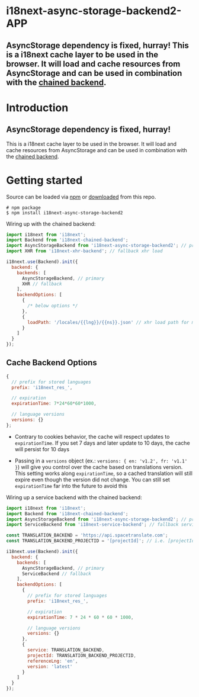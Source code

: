 # i18next-async-storage-backend2-APP
## AsyncStorage dependency is fixed, hurray!  This is a i18next cache layer to be used in the browser. It will load and cache resources from AsyncStorage and can be used in combination with the [chained backend](https://github.com/i18next/i18next-chained-backend).


# Introduction

## AsyncStorage dependency is fixed, hurray!

This is a i18next cache layer to be used in the browser. It will load and cache resources from AsyncStorage and can be used in combination with the [chained backend](https://github.com/i18next/i18next-chained-backend).

# Getting started

Source can be loaded via [npm](https://www.npmjs.com/package/i18next-async-storage-cache) or [downloaded](https://github.com/timbrandin/i18next-async-storage-cache/blob/master/i18nextAsyncStorageCache.min.js) from this repo.

```
# npm package
$ npm install i18next-async-storage-backend2
```

Wiring up with the chained backend:

```js
import i18next from 'i18next';
import Backend from 'i18next-chained-backend';
import AsyncStorageBackend from 'i18next-async-storage-backend2'; // primary use cache
import XHR from 'i18next-xhr-backend'; // fallback xhr load

i18next.use(Backend).init({
  backend: {
    backends: [
      AsyncStorageBackend, // primary
      XHR // fallback
    ],
    backendOptions: [
      {
        /* below options */
      },
      {
        loadPath: '/locales/{{lng}}/{{ns}}.json' // xhr load path for my own fallback
      }
    ]
  }
});
```

## Cache Backend Options

```js
{
  // prefix for stored languages
  prefix: 'i18next_res_',

  // expiration
  expirationTime: 7*24*60*60*1000,

  // language versions
  versions: {}
};
```

- Contrary to cookies behavior, the cache will respect updates to `expirationTime`. If you set 7 days and later update to 10 days, the cache will persist for 10 days

- Passing in a `versions` object (ex.: `versions: { en: 'v1.2', fr: 'v1.1' }`) will give you control over the cache based on translations version. This setting works along `expirationTime`, so a cached translation will still expire even though the version did not change. You can still set `expirationTime` far into the future to avoid this

Wiring up a service backend with the chained backend:

```js
import i18next from 'i18next';
import Backend from 'i18next-chained-backend';
import AsyncStorageBackend from 'i18next-async-storage-backend2'; // primary use cache
import ServiceBackend from 'i18next-service-backend'; // fallback service backend

const TRANSLATION_BACKEND = 'https://api.spacetranslate.com';
const TRANSLATION_BACKEND_PROJECTID = '[projectId]'; // i.e. [projectId].spacetranslate.com

i18next.use(Backend).init({
  backend: {
    backends: [
      AsyncStorageBackend, // primary
      ServiceBackend // fallback
    ],
    backendOptions: [
      {
        // prefix for stored languages
        prefix: 'i18next_res_',

        // expiration
        expirationTime: 7 * 24 * 60 * 60 * 1000,

        // language versions
        versions: {}
      },
      {
        service: TRANSLATION_BACKEND,
        projectId: TRANSLATION_BACKEND_PROJECTID,
        referenceLng: 'en',
        version: 'latest'
      }
    ]
  }
});
```
